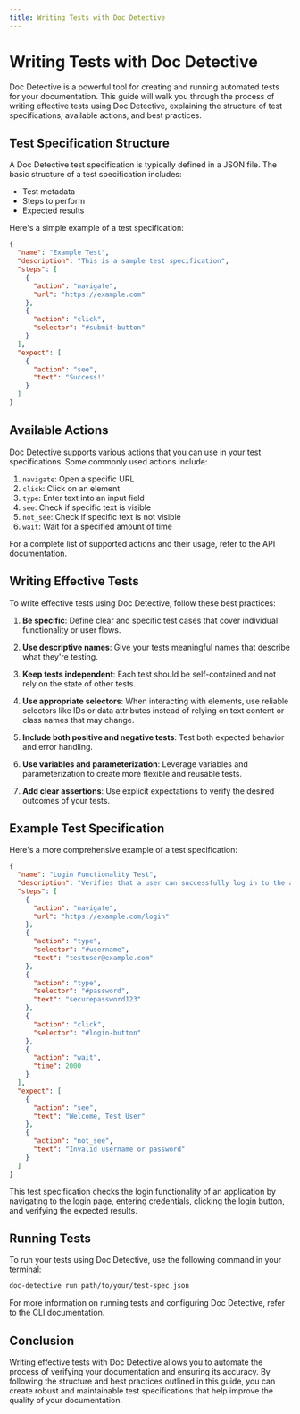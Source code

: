 ```yaml
---
title: Writing Tests with Doc Detective
---
```


# Writing Tests with Doc Detective

Doc Detective is a powerful tool for creating and running automated tests for your documentation. This guide will walk you through the process of writing effective tests using Doc Detective, explaining the structure of test specifications, available actions, and best practices.

## Test Specification Structure

A Doc Detective test specification is typically defined in a JSON file. The basic structure of a test specification includes:

- Test metadata
- Steps to perform
- Expected results

Here's a simple example of a test specification:

```json
{
  "name": "Example Test",
  "description": "This is a sample test specification",
  "steps": [
    {
      "action": "navigate",
      "url": "https://example.com"
    },
    {
      "action": "click",
      "selector": "#submit-button"
    }
  ],
  "expect": [
    {
      "action": "see",
      "text": "Success!"
    }
  ]
}
```

## Available Actions

Doc Detective supports various actions that you can use in your test specifications. Some commonly used actions include:

1. `navigate`: Open a specific URL
2. `click`: Click on an element
3. `type`: Enter text into an input field
4. `see`: Check if specific text is visible
5. `not_see`: Check if specific text is not visible
6. `wait`: Wait for a specified amount of time

For a complete list of supported actions and their usage, refer to the API documentation.

## Writing Effective Tests

To write effective tests using Doc Detective, follow these best practices:

1. **Be specific**: Define clear and specific test cases that cover individual functionality or user flows.

2. **Use descriptive names**: Give your tests meaningful names that describe what they're testing.

3. **Keep tests independent**: Each test should be self-contained and not rely on the state of other tests.

4. **Use appropriate selectors**: When interacting with elements, use reliable selectors like IDs or data attributes instead of relying on text content or class names that may change.

5. **Include both positive and negative tests**: Test both expected behavior and error handling.

6. **Use variables and parameterization**: Leverage variables and parameterization to create more flexible and reusable tests.

7. **Add clear assertions**: Use explicit expectations to verify the desired outcomes of your tests.

## Example Test Specification

Here's a more comprehensive example of a test specification:

```json
{
  "name": "Login Functionality Test",
  "description": "Verifies that a user can successfully log in to the application",
  "steps": [
    {
      "action": "navigate",
      "url": "https://example.com/login"
    },
    {
      "action": "type",
      "selector": "#username",
      "text": "testuser@example.com"
    },
    {
      "action": "type",
      "selector": "#password",
      "text": "securepassword123"
    },
    {
      "action": "click",
      "selector": "#login-button"
    },
    {
      "action": "wait",
      "time": 2000
    }
  ],
  "expect": [
    {
      "action": "see",
      "text": "Welcome, Test User"
    },
    {
      "action": "not_see",
      "text": "Invalid username or password"
    }
  ]
}
```

This test specification checks the login functionality of an application by navigating to the login page, entering credentials, clicking the login button, and verifying the expected results.

## Running Tests

To run your tests using Doc Detective, use the following command in your terminal:

```bash
doc-detective run path/to/your/test-spec.json
```

For more information on running tests and configuring Doc Detective, refer to the CLI documentation.

## Conclusion

Writing effective tests with Doc Detective allows you to automate the process of verifying your documentation and ensuring its accuracy. By following the structure and best practices outlined in this guide, you can create robust and maintainable test specifications that help improve the quality of your documentation.